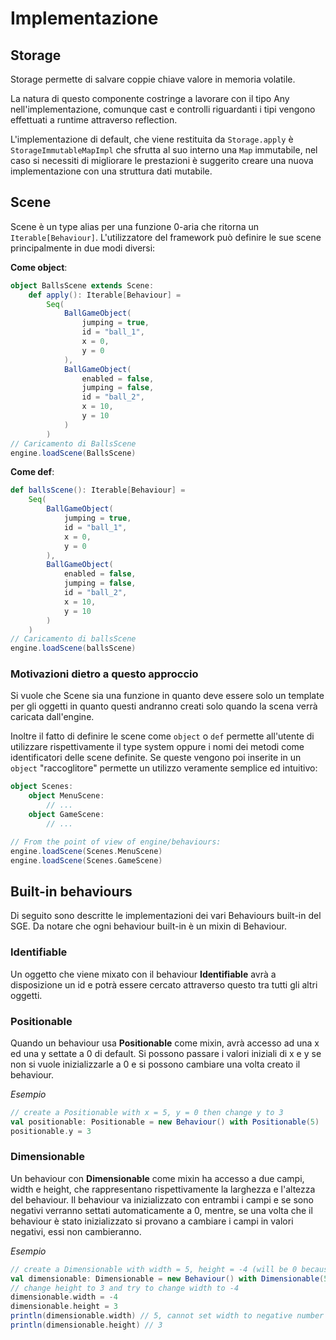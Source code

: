 # Implementazione

## Storage
Storage permette di salvare coppie chiave valore in memoria volatile.

La natura di questo componente costringe a lavorare con il tipo Any nell'implementazione, comunque cast e controlli riguardanti i tipi vengono effettuati a runtime attraverso reflection.

L'implementazione di default, che viene restituita da `Storage.apply` è `StorageImmutableMapImpl` che sfrutta al suo interno una `Map` immutabile, nel caso si necessiti di migliorare le prestazioni è suggerito creare una nuova implementazione con una struttura dati mutabile.

## Scene
Scene è un type alias per una funzione 0-aria che ritorna un `Iterable[Behaviour]`.
L'utilizzatore del framework può definire le sue scene principalmente in due modi diversi:

**Come object**:
```scala
object BallsScene extends Scene:
    def apply(): Iterable[Behaviour] =
        Seq(
            BallGameObject(
                jumping = true,
                id = "ball_1",
                x = 0,
                y = 0
            ),
            BallGameObject(
                enabled = false,
                jumping = false,
                id = "ball_2",
                x = 10,
                y = 10
            )
        )
// Caricamento di BallsScene
engine.loadScene(BallsScene)
```
**Come def**:
```scala
def ballsScene(): Iterable[Behaviour] =
    Seq(
        BallGameObject(
            jumping = true,
            id = "ball_1",
            x = 0,
            y = 0
        ),
        BallGameObject(
            enabled = false,
            jumping = false,
            id = "ball_2",
            x = 10,
            y = 10
        )
    )
// Caricamento di ballsScene
engine.loadScene(ballsScene)
```
### Motivazioni dietro a questo approccio
Si vuole che Scene sia una funzione in quanto deve essere solo un template per gli oggetti in quanto questi andranno creati solo quando la scena verrà caricata dall'engine.

Inoltre il fatto di definire le scene come `object` o `def` permette all'utente di utilizzare rispettivamente il type system oppure i nomi dei metodi come identificatori delle scene definite.
Se queste vengono poi inserite in un `object` "raccoglitore" permette un utilizzo veramente semplice ed intuitivo:
```scala
object Scenes:
    object MenuScene:
        // ...
    object GameScene:
        // ...

// From the point of view of engine/behaviours:
engine.loadScene(Scenes.MenuScene)
engine.loadScene(Scenes.GameScene)
```

## Built-in behaviours

Di seguito sono descritte le implementazioni dei vari Behaviours built-in del SGE.
Da notare che ogni behaviour built-in è un mixin di Behaviour.

### Identifiable

Un oggetto che viene mixato con il behaviour **Identifiable** avrà a disposizione un id e potrà essere cercato attraverso questo tra tutti gli altri oggetti.

### Positionable

Quando un behaviour usa **Positionable** come mixin, avrà accesso ad una x ed una y settate a 0 di default.
Si possono passare i valori iniziali di x e y se non si vuole inizializzarle a 0 e si possono cambiare una volta creato il behaviour.

*Esempio*
```scala
// create a Positionable with x = 5, y = 0 then change y to 3
val positionable: Positionable = new Behaviour() with Positionable(5)
positionable.y = 3
```
### Dimensionable

Un behaviour con **Dimensionable** come mixin ha accesso a due campi, width e height, che rappresentano rispettivamente la larghezza e l'altezza del behaviour.
Il behaviour va inizializzato con entrambi i campi e se sono negativi verranno settati automaticamente a 0, mentre, se una volta che il behaviour è stato inizializzato si provano a cambiare i campi in valori negativi, essi non cambieranno.

*Esempio*
```scala
// create a Dimensionable with width = 5, height = -4 (will be 0 because is negative) 
val dimensionable: Dimensionable = new Behaviour() with Dimensionable(5, -4)
// change height to 3 and try to change width to -4
dimensionable.width = -4
dimensionable.height = 3
println(dimensionable.width) // 5, cannot set width to negative number so it didn't change
println(dimensionable.height) // 3
```